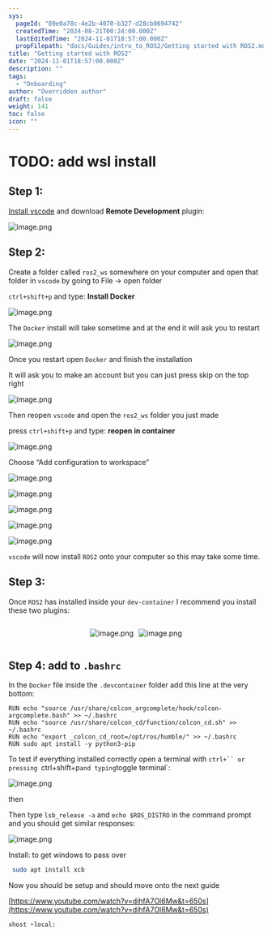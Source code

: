 ```yaml
---
sys:
  pageId: "89e0a78c-4e2b-4070-b327-d28cb0694742"
  createdTime: "2024-08-21T00:24:00.000Z"
  lastEditedTime: "2024-11-01T18:57:00.000Z"
  propFilepath: "docs/Guides/intro_to_ROS2/Getting started with ROS2.md"
title: "Getting started with ROS2"
date: "2024-11-01T18:57:00.000Z"
description: ""
tags:
  - "Onboarding"
author: "Overridden author"
draft: false
weight: 141
toc: false
icon: ""
---
```


# TODO: add wsl install

## Step 1:

[Install vscode](https://code.visualstudio.com/download) and download **Remote Development** plugin:

![image.png](https://prod-files-secure.s3.us-west-2.amazonaws.com/d518164a-d88e-44d1-a4ee-3adb3bd8bce0/efb52993-1881-4a40-b95e-6f020334f022/image.png?X-Amz-Algorithm=AWS4-HMAC-SHA256&X-Amz-Content-Sha256=UNSIGNED-PAYLOAD&X-Amz-Credential=ASIAZI2LB4662BC2VTFI%2F20250419%2Fus-west-2%2Fs3%2Faws4_request&X-Amz-Date=20250419T050808Z&X-Amz-Expires=3600&X-Amz-Security-Token=IQoJb3JpZ2luX2VjEP3%2F%2F%2F%2F%2F%2F%2F%2F%2F%2FwEaCXVzLXdlc3QtMiJGMEQCIACjoFb3p6QJ6h9xM01kzUEb3BvkJF%2FRNpblJphJMIBzAiBQk%2FUPkbyFs82k20qkLyGG3G03jLyGqhyRgUcOWM3f3SqIBAiG%2F%2F%2F%2F%2F%2F%2F%2F%2F%2F8BEAAaDDYzNzQyMzE4MzgwNSIMstl0UbwOC8gUm4hSKtwD9T0CL47fgsXKK1rV9n5nMUU1TOaKT%2FP20yOLJTfUj76IXbb4HoisjDjQykxSXh9TF1k56F4vFjkYUzCUvxZiCL0Mu4uvkxSPXT79qdWvDlM4TDGh5a9HRYm4rAyWCpyXx2EdGOjUy6MTjsm3zE3mOSQI%2Bs6owiF2bqiL1KmtwckQrAKfsKIc5pmnDG0FXlvOklGAvoM2InX5anukf%2B78aQzZ6JL%2BxVww0UUFbCk3EoP86Sg3XelPvcf1badoHdSyA9PJbW7Ctkyv2jNm6HCGkZvnrsHogZHLpaKJr2RXjl9eZ9c3yXy0vEqAbc8ErdzMUbV3o8EWSAp5tMXI2k5zrzTPqUp4mHgIuMoA2IY8PTvox0pmRbauMSAXh7PvIQRoa2e0UEs0GL7MyfmOUM4wwBWBUYN3szdwEH7dykTqyjeowOynjFFjDiVkfFQcIfRWv6q4oFgUVVQcRDdskAbD2XH%2FKejrjDmPw7n614N3ZunxIT096zW7MYXLaxtuQV%2BlEmp6JOPJSWFRYn5AoxuHcEmnU%2BWPrufMADfWWJLnGYTqZqPSXmmX%2FtrgldPbG8ENJsFaG6DFog%2FDOMTll14q08FfYcAA%2FPCBa7kN7BoCTh1q6Qpq9VGJFCvCGpkwt9iMwAY6pgF3wJtJoDUU%2FsIsVBFKPp0oFxuD5HHSQLN2OJlZekcW5Unssv%2Bwxd2syAmLYxn%2FE0EgcUnqeVr2RaYd2kOq4MKieREOJlcWIiIua1M2ySgWGMjtYjxomA1QK1zFLF0Pj1MHxoyRlQ5uqnHJewEkFhQ%2BzY%2BOgahDbD8S53UsVXFFbP%2BWQ8LZZp%2BchOHrOhlG3f3Bgy5wc%2BaGhmR1Xs061ME33HFRfb41&X-Amz-Signature=a678e616bf0fcb8eadb27ddeb129a229588d42e96b375a0744dce0dd0867164a&X-Amz-SignedHeaders=host&x-id=GetObject)

## Step 2:

Create a folder called `ros2_ws` somewhere on your computer and open that folder in `vscode` by going to File → open folder 

`ctrl+shift+p` and type: **Install Docker**

![image.png](https://prod-files-secure.s3.us-west-2.amazonaws.com/d518164a-d88e-44d1-a4ee-3adb3bd8bce0/2269dc0e-1cd5-47ff-bceb-c04ad9b2eab0/image.png?X-Amz-Algorithm=AWS4-HMAC-SHA256&X-Amz-Content-Sha256=UNSIGNED-PAYLOAD&X-Amz-Credential=ASIAZI2LB4662BC2VTFI%2F20250419%2Fus-west-2%2Fs3%2Faws4_request&X-Amz-Date=20250419T050808Z&X-Amz-Expires=3600&X-Amz-Security-Token=IQoJb3JpZ2luX2VjEP3%2F%2F%2F%2F%2F%2F%2F%2F%2F%2FwEaCXVzLXdlc3QtMiJGMEQCIACjoFb3p6QJ6h9xM01kzUEb3BvkJF%2FRNpblJphJMIBzAiBQk%2FUPkbyFs82k20qkLyGG3G03jLyGqhyRgUcOWM3f3SqIBAiG%2F%2F%2F%2F%2F%2F%2F%2F%2F%2F8BEAAaDDYzNzQyMzE4MzgwNSIMstl0UbwOC8gUm4hSKtwD9T0CL47fgsXKK1rV9n5nMUU1TOaKT%2FP20yOLJTfUj76IXbb4HoisjDjQykxSXh9TF1k56F4vFjkYUzCUvxZiCL0Mu4uvkxSPXT79qdWvDlM4TDGh5a9HRYm4rAyWCpyXx2EdGOjUy6MTjsm3zE3mOSQI%2Bs6owiF2bqiL1KmtwckQrAKfsKIc5pmnDG0FXlvOklGAvoM2InX5anukf%2B78aQzZ6JL%2BxVww0UUFbCk3EoP86Sg3XelPvcf1badoHdSyA9PJbW7Ctkyv2jNm6HCGkZvnrsHogZHLpaKJr2RXjl9eZ9c3yXy0vEqAbc8ErdzMUbV3o8EWSAp5tMXI2k5zrzTPqUp4mHgIuMoA2IY8PTvox0pmRbauMSAXh7PvIQRoa2e0UEs0GL7MyfmOUM4wwBWBUYN3szdwEH7dykTqyjeowOynjFFjDiVkfFQcIfRWv6q4oFgUVVQcRDdskAbD2XH%2FKejrjDmPw7n614N3ZunxIT096zW7MYXLaxtuQV%2BlEmp6JOPJSWFRYn5AoxuHcEmnU%2BWPrufMADfWWJLnGYTqZqPSXmmX%2FtrgldPbG8ENJsFaG6DFog%2FDOMTll14q08FfYcAA%2FPCBa7kN7BoCTh1q6Qpq9VGJFCvCGpkwt9iMwAY6pgF3wJtJoDUU%2FsIsVBFKPp0oFxuD5HHSQLN2OJlZekcW5Unssv%2Bwxd2syAmLYxn%2FE0EgcUnqeVr2RaYd2kOq4MKieREOJlcWIiIua1M2ySgWGMjtYjxomA1QK1zFLF0Pj1MHxoyRlQ5uqnHJewEkFhQ%2BzY%2BOgahDbD8S53UsVXFFbP%2BWQ8LZZp%2BchOHrOhlG3f3Bgy5wc%2BaGhmR1Xs061ME33HFRfb41&X-Amz-Signature=25255f073903bec78c3909192f6c7c85596ba687cd2e8245a9729ad114aad97c&X-Amz-SignedHeaders=host&x-id=GetObject)

The `Docker` install will take sometime and at the end it will ask you to restart

![image.png](https://prod-files-secure.s3.us-west-2.amazonaws.com/d518164a-d88e-44d1-a4ee-3adb3bd8bce0/ed233f78-be33-4b1f-b89c-9c346c0e961e/image.png?X-Amz-Algorithm=AWS4-HMAC-SHA256&X-Amz-Content-Sha256=UNSIGNED-PAYLOAD&X-Amz-Credential=ASIAZI2LB4662BC2VTFI%2F20250419%2Fus-west-2%2Fs3%2Faws4_request&X-Amz-Date=20250419T050808Z&X-Amz-Expires=3600&X-Amz-Security-Token=IQoJb3JpZ2luX2VjEP3%2F%2F%2F%2F%2F%2F%2F%2F%2F%2FwEaCXVzLXdlc3QtMiJGMEQCIACjoFb3p6QJ6h9xM01kzUEb3BvkJF%2FRNpblJphJMIBzAiBQk%2FUPkbyFs82k20qkLyGG3G03jLyGqhyRgUcOWM3f3SqIBAiG%2F%2F%2F%2F%2F%2F%2F%2F%2F%2F8BEAAaDDYzNzQyMzE4MzgwNSIMstl0UbwOC8gUm4hSKtwD9T0CL47fgsXKK1rV9n5nMUU1TOaKT%2FP20yOLJTfUj76IXbb4HoisjDjQykxSXh9TF1k56F4vFjkYUzCUvxZiCL0Mu4uvkxSPXT79qdWvDlM4TDGh5a9HRYm4rAyWCpyXx2EdGOjUy6MTjsm3zE3mOSQI%2Bs6owiF2bqiL1KmtwckQrAKfsKIc5pmnDG0FXlvOklGAvoM2InX5anukf%2B78aQzZ6JL%2BxVww0UUFbCk3EoP86Sg3XelPvcf1badoHdSyA9PJbW7Ctkyv2jNm6HCGkZvnrsHogZHLpaKJr2RXjl9eZ9c3yXy0vEqAbc8ErdzMUbV3o8EWSAp5tMXI2k5zrzTPqUp4mHgIuMoA2IY8PTvox0pmRbauMSAXh7PvIQRoa2e0UEs0GL7MyfmOUM4wwBWBUYN3szdwEH7dykTqyjeowOynjFFjDiVkfFQcIfRWv6q4oFgUVVQcRDdskAbD2XH%2FKejrjDmPw7n614N3ZunxIT096zW7MYXLaxtuQV%2BlEmp6JOPJSWFRYn5AoxuHcEmnU%2BWPrufMADfWWJLnGYTqZqPSXmmX%2FtrgldPbG8ENJsFaG6DFog%2FDOMTll14q08FfYcAA%2FPCBa7kN7BoCTh1q6Qpq9VGJFCvCGpkwt9iMwAY6pgF3wJtJoDUU%2FsIsVBFKPp0oFxuD5HHSQLN2OJlZekcW5Unssv%2Bwxd2syAmLYxn%2FE0EgcUnqeVr2RaYd2kOq4MKieREOJlcWIiIua1M2ySgWGMjtYjxomA1QK1zFLF0Pj1MHxoyRlQ5uqnHJewEkFhQ%2BzY%2BOgahDbD8S53UsVXFFbP%2BWQ8LZZp%2BchOHrOhlG3f3Bgy5wc%2BaGhmR1Xs061ME33HFRfb41&X-Amz-Signature=284dbcc1fa7066f58064ea2a4c021ca1ba3ac57ad6efe7134beda0eddf48d295&X-Amz-SignedHeaders=host&x-id=GetObject)

Once you restart open `Docker` and finish the installation

It will ask you to make an account but you can just press skip on the top right

![image.png](https://prod-files-secure.s3.us-west-2.amazonaws.com/d518164a-d88e-44d1-a4ee-3adb3bd8bce0/21010ad9-1659-4fd9-9f59-9932a09b2a3d/image.png?X-Amz-Algorithm=AWS4-HMAC-SHA256&X-Amz-Content-Sha256=UNSIGNED-PAYLOAD&X-Amz-Credential=ASIAZI2LB4662BC2VTFI%2F20250419%2Fus-west-2%2Fs3%2Faws4_request&X-Amz-Date=20250419T050808Z&X-Amz-Expires=3600&X-Amz-Security-Token=IQoJb3JpZ2luX2VjEP3%2F%2F%2F%2F%2F%2F%2F%2F%2F%2FwEaCXVzLXdlc3QtMiJGMEQCIACjoFb3p6QJ6h9xM01kzUEb3BvkJF%2FRNpblJphJMIBzAiBQk%2FUPkbyFs82k20qkLyGG3G03jLyGqhyRgUcOWM3f3SqIBAiG%2F%2F%2F%2F%2F%2F%2F%2F%2F%2F8BEAAaDDYzNzQyMzE4MzgwNSIMstl0UbwOC8gUm4hSKtwD9T0CL47fgsXKK1rV9n5nMUU1TOaKT%2FP20yOLJTfUj76IXbb4HoisjDjQykxSXh9TF1k56F4vFjkYUzCUvxZiCL0Mu4uvkxSPXT79qdWvDlM4TDGh5a9HRYm4rAyWCpyXx2EdGOjUy6MTjsm3zE3mOSQI%2Bs6owiF2bqiL1KmtwckQrAKfsKIc5pmnDG0FXlvOklGAvoM2InX5anukf%2B78aQzZ6JL%2BxVww0UUFbCk3EoP86Sg3XelPvcf1badoHdSyA9PJbW7Ctkyv2jNm6HCGkZvnrsHogZHLpaKJr2RXjl9eZ9c3yXy0vEqAbc8ErdzMUbV3o8EWSAp5tMXI2k5zrzTPqUp4mHgIuMoA2IY8PTvox0pmRbauMSAXh7PvIQRoa2e0UEs0GL7MyfmOUM4wwBWBUYN3szdwEH7dykTqyjeowOynjFFjDiVkfFQcIfRWv6q4oFgUVVQcRDdskAbD2XH%2FKejrjDmPw7n614N3ZunxIT096zW7MYXLaxtuQV%2BlEmp6JOPJSWFRYn5AoxuHcEmnU%2BWPrufMADfWWJLnGYTqZqPSXmmX%2FtrgldPbG8ENJsFaG6DFog%2FDOMTll14q08FfYcAA%2FPCBa7kN7BoCTh1q6Qpq9VGJFCvCGpkwt9iMwAY6pgF3wJtJoDUU%2FsIsVBFKPp0oFxuD5HHSQLN2OJlZekcW5Unssv%2Bwxd2syAmLYxn%2FE0EgcUnqeVr2RaYd2kOq4MKieREOJlcWIiIua1M2ySgWGMjtYjxomA1QK1zFLF0Pj1MHxoyRlQ5uqnHJewEkFhQ%2BzY%2BOgahDbD8S53UsVXFFbP%2BWQ8LZZp%2BchOHrOhlG3f3Bgy5wc%2BaGhmR1Xs061ME33HFRfb41&X-Amz-Signature=4ca130136959054de037d6560644dca315f08ba2abad727a00b983e272351cd2&X-Amz-SignedHeaders=host&x-id=GetObject)

Then reopen `vscode` and open the `ros2_ws` folder you just made

press `ctrl+shift+p` and type: **reopen in container**

![image.png](https://prod-files-secure.s3.us-west-2.amazonaws.com/d518164a-d88e-44d1-a4ee-3adb3bd8bce0/4e93b8c2-41ad-488c-8095-c74205196118/image.png?X-Amz-Algorithm=AWS4-HMAC-SHA256&X-Amz-Content-Sha256=UNSIGNED-PAYLOAD&X-Amz-Credential=ASIAZI2LB4662BC2VTFI%2F20250419%2Fus-west-2%2Fs3%2Faws4_request&X-Amz-Date=20250419T050808Z&X-Amz-Expires=3600&X-Amz-Security-Token=IQoJb3JpZ2luX2VjEP3%2F%2F%2F%2F%2F%2F%2F%2F%2F%2FwEaCXVzLXdlc3QtMiJGMEQCIACjoFb3p6QJ6h9xM01kzUEb3BvkJF%2FRNpblJphJMIBzAiBQk%2FUPkbyFs82k20qkLyGG3G03jLyGqhyRgUcOWM3f3SqIBAiG%2F%2F%2F%2F%2F%2F%2F%2F%2F%2F8BEAAaDDYzNzQyMzE4MzgwNSIMstl0UbwOC8gUm4hSKtwD9T0CL47fgsXKK1rV9n5nMUU1TOaKT%2FP20yOLJTfUj76IXbb4HoisjDjQykxSXh9TF1k56F4vFjkYUzCUvxZiCL0Mu4uvkxSPXT79qdWvDlM4TDGh5a9HRYm4rAyWCpyXx2EdGOjUy6MTjsm3zE3mOSQI%2Bs6owiF2bqiL1KmtwckQrAKfsKIc5pmnDG0FXlvOklGAvoM2InX5anukf%2B78aQzZ6JL%2BxVww0UUFbCk3EoP86Sg3XelPvcf1badoHdSyA9PJbW7Ctkyv2jNm6HCGkZvnrsHogZHLpaKJr2RXjl9eZ9c3yXy0vEqAbc8ErdzMUbV3o8EWSAp5tMXI2k5zrzTPqUp4mHgIuMoA2IY8PTvox0pmRbauMSAXh7PvIQRoa2e0UEs0GL7MyfmOUM4wwBWBUYN3szdwEH7dykTqyjeowOynjFFjDiVkfFQcIfRWv6q4oFgUVVQcRDdskAbD2XH%2FKejrjDmPw7n614N3ZunxIT096zW7MYXLaxtuQV%2BlEmp6JOPJSWFRYn5AoxuHcEmnU%2BWPrufMADfWWJLnGYTqZqPSXmmX%2FtrgldPbG8ENJsFaG6DFog%2FDOMTll14q08FfYcAA%2FPCBa7kN7BoCTh1q6Qpq9VGJFCvCGpkwt9iMwAY6pgF3wJtJoDUU%2FsIsVBFKPp0oFxuD5HHSQLN2OJlZekcW5Unssv%2Bwxd2syAmLYxn%2FE0EgcUnqeVr2RaYd2kOq4MKieREOJlcWIiIua1M2ySgWGMjtYjxomA1QK1zFLF0Pj1MHxoyRlQ5uqnHJewEkFhQ%2BzY%2BOgahDbD8S53UsVXFFbP%2BWQ8LZZp%2BchOHrOhlG3f3Bgy5wc%2BaGhmR1Xs061ME33HFRfb41&X-Amz-Signature=853606a07876c785e949f92a25b14d1b4c2f240d1e0f975e87ad4716b2ef5c69&X-Amz-SignedHeaders=host&x-id=GetObject)

Choose “Add configuration to workspace”

![image.png](https://prod-files-secure.s3.us-west-2.amazonaws.com/d518164a-d88e-44d1-a4ee-3adb3bd8bce0/9560b282-5060-4989-ba37-97e7b2c22476/image.png?X-Amz-Algorithm=AWS4-HMAC-SHA256&X-Amz-Content-Sha256=UNSIGNED-PAYLOAD&X-Amz-Credential=ASIAZI2LB4662BC2VTFI%2F20250419%2Fus-west-2%2Fs3%2Faws4_request&X-Amz-Date=20250419T050808Z&X-Amz-Expires=3600&X-Amz-Security-Token=IQoJb3JpZ2luX2VjEP3%2F%2F%2F%2F%2F%2F%2F%2F%2F%2FwEaCXVzLXdlc3QtMiJGMEQCIACjoFb3p6QJ6h9xM01kzUEb3BvkJF%2FRNpblJphJMIBzAiBQk%2FUPkbyFs82k20qkLyGG3G03jLyGqhyRgUcOWM3f3SqIBAiG%2F%2F%2F%2F%2F%2F%2F%2F%2F%2F8BEAAaDDYzNzQyMzE4MzgwNSIMstl0UbwOC8gUm4hSKtwD9T0CL47fgsXKK1rV9n5nMUU1TOaKT%2FP20yOLJTfUj76IXbb4HoisjDjQykxSXh9TF1k56F4vFjkYUzCUvxZiCL0Mu4uvkxSPXT79qdWvDlM4TDGh5a9HRYm4rAyWCpyXx2EdGOjUy6MTjsm3zE3mOSQI%2Bs6owiF2bqiL1KmtwckQrAKfsKIc5pmnDG0FXlvOklGAvoM2InX5anukf%2B78aQzZ6JL%2BxVww0UUFbCk3EoP86Sg3XelPvcf1badoHdSyA9PJbW7Ctkyv2jNm6HCGkZvnrsHogZHLpaKJr2RXjl9eZ9c3yXy0vEqAbc8ErdzMUbV3o8EWSAp5tMXI2k5zrzTPqUp4mHgIuMoA2IY8PTvox0pmRbauMSAXh7PvIQRoa2e0UEs0GL7MyfmOUM4wwBWBUYN3szdwEH7dykTqyjeowOynjFFjDiVkfFQcIfRWv6q4oFgUVVQcRDdskAbD2XH%2FKejrjDmPw7n614N3ZunxIT096zW7MYXLaxtuQV%2BlEmp6JOPJSWFRYn5AoxuHcEmnU%2BWPrufMADfWWJLnGYTqZqPSXmmX%2FtrgldPbG8ENJsFaG6DFog%2FDOMTll14q08FfYcAA%2FPCBa7kN7BoCTh1q6Qpq9VGJFCvCGpkwt9iMwAY6pgF3wJtJoDUU%2FsIsVBFKPp0oFxuD5HHSQLN2OJlZekcW5Unssv%2Bwxd2syAmLYxn%2FE0EgcUnqeVr2RaYd2kOq4MKieREOJlcWIiIua1M2ySgWGMjtYjxomA1QK1zFLF0Pj1MHxoyRlQ5uqnHJewEkFhQ%2BzY%2BOgahDbD8S53UsVXFFbP%2BWQ8LZZp%2BchOHrOhlG3f3Bgy5wc%2BaGhmR1Xs061ME33HFRfb41&X-Amz-Signature=7dcb8521c681dcf92f8b394d4988c09fcbed87ab24e97cb6e9b563d9c70af24f&X-Amz-SignedHeaders=host&x-id=GetObject)

![image.png](https://prod-files-secure.s3.us-west-2.amazonaws.com/d518164a-d88e-44d1-a4ee-3adb3bd8bce0/2ee63f81-886b-48e8-a553-dc6e5eac99e4/image.png?X-Amz-Algorithm=AWS4-HMAC-SHA256&X-Amz-Content-Sha256=UNSIGNED-PAYLOAD&X-Amz-Credential=ASIAZI2LB4662BC2VTFI%2F20250419%2Fus-west-2%2Fs3%2Faws4_request&X-Amz-Date=20250419T050808Z&X-Amz-Expires=3600&X-Amz-Security-Token=IQoJb3JpZ2luX2VjEP3%2F%2F%2F%2F%2F%2F%2F%2F%2F%2FwEaCXVzLXdlc3QtMiJGMEQCIACjoFb3p6QJ6h9xM01kzUEb3BvkJF%2FRNpblJphJMIBzAiBQk%2FUPkbyFs82k20qkLyGG3G03jLyGqhyRgUcOWM3f3SqIBAiG%2F%2F%2F%2F%2F%2F%2F%2F%2F%2F8BEAAaDDYzNzQyMzE4MzgwNSIMstl0UbwOC8gUm4hSKtwD9T0CL47fgsXKK1rV9n5nMUU1TOaKT%2FP20yOLJTfUj76IXbb4HoisjDjQykxSXh9TF1k56F4vFjkYUzCUvxZiCL0Mu4uvkxSPXT79qdWvDlM4TDGh5a9HRYm4rAyWCpyXx2EdGOjUy6MTjsm3zE3mOSQI%2Bs6owiF2bqiL1KmtwckQrAKfsKIc5pmnDG0FXlvOklGAvoM2InX5anukf%2B78aQzZ6JL%2BxVww0UUFbCk3EoP86Sg3XelPvcf1badoHdSyA9PJbW7Ctkyv2jNm6HCGkZvnrsHogZHLpaKJr2RXjl9eZ9c3yXy0vEqAbc8ErdzMUbV3o8EWSAp5tMXI2k5zrzTPqUp4mHgIuMoA2IY8PTvox0pmRbauMSAXh7PvIQRoa2e0UEs0GL7MyfmOUM4wwBWBUYN3szdwEH7dykTqyjeowOynjFFjDiVkfFQcIfRWv6q4oFgUVVQcRDdskAbD2XH%2FKejrjDmPw7n614N3ZunxIT096zW7MYXLaxtuQV%2BlEmp6JOPJSWFRYn5AoxuHcEmnU%2BWPrufMADfWWJLnGYTqZqPSXmmX%2FtrgldPbG8ENJsFaG6DFog%2FDOMTll14q08FfYcAA%2FPCBa7kN7BoCTh1q6Qpq9VGJFCvCGpkwt9iMwAY6pgF3wJtJoDUU%2FsIsVBFKPp0oFxuD5HHSQLN2OJlZekcW5Unssv%2Bwxd2syAmLYxn%2FE0EgcUnqeVr2RaYd2kOq4MKieREOJlcWIiIua1M2ySgWGMjtYjxomA1QK1zFLF0Pj1MHxoyRlQ5uqnHJewEkFhQ%2BzY%2BOgahDbD8S53UsVXFFbP%2BWQ8LZZp%2BchOHrOhlG3f3Bgy5wc%2BaGhmR1Xs061ME33HFRfb41&X-Amz-Signature=409435e5118fafabee576bed5dd1a95d03d695d3688990d273daa6631e5ff119&X-Amz-SignedHeaders=host&x-id=GetObject)

![image.png](https://prod-files-secure.s3.us-west-2.amazonaws.com/d518164a-d88e-44d1-a4ee-3adb3bd8bce0/ae1580b2-b048-407e-aed9-b584224a7a04/image.png?X-Amz-Algorithm=AWS4-HMAC-SHA256&X-Amz-Content-Sha256=UNSIGNED-PAYLOAD&X-Amz-Credential=ASIAZI2LB4662BC2VTFI%2F20250419%2Fus-west-2%2Fs3%2Faws4_request&X-Amz-Date=20250419T050808Z&X-Amz-Expires=3600&X-Amz-Security-Token=IQoJb3JpZ2luX2VjEP3%2F%2F%2F%2F%2F%2F%2F%2F%2F%2FwEaCXVzLXdlc3QtMiJGMEQCIACjoFb3p6QJ6h9xM01kzUEb3BvkJF%2FRNpblJphJMIBzAiBQk%2FUPkbyFs82k20qkLyGG3G03jLyGqhyRgUcOWM3f3SqIBAiG%2F%2F%2F%2F%2F%2F%2F%2F%2F%2F8BEAAaDDYzNzQyMzE4MzgwNSIMstl0UbwOC8gUm4hSKtwD9T0CL47fgsXKK1rV9n5nMUU1TOaKT%2FP20yOLJTfUj76IXbb4HoisjDjQykxSXh9TF1k56F4vFjkYUzCUvxZiCL0Mu4uvkxSPXT79qdWvDlM4TDGh5a9HRYm4rAyWCpyXx2EdGOjUy6MTjsm3zE3mOSQI%2Bs6owiF2bqiL1KmtwckQrAKfsKIc5pmnDG0FXlvOklGAvoM2InX5anukf%2B78aQzZ6JL%2BxVww0UUFbCk3EoP86Sg3XelPvcf1badoHdSyA9PJbW7Ctkyv2jNm6HCGkZvnrsHogZHLpaKJr2RXjl9eZ9c3yXy0vEqAbc8ErdzMUbV3o8EWSAp5tMXI2k5zrzTPqUp4mHgIuMoA2IY8PTvox0pmRbauMSAXh7PvIQRoa2e0UEs0GL7MyfmOUM4wwBWBUYN3szdwEH7dykTqyjeowOynjFFjDiVkfFQcIfRWv6q4oFgUVVQcRDdskAbD2XH%2FKejrjDmPw7n614N3ZunxIT096zW7MYXLaxtuQV%2BlEmp6JOPJSWFRYn5AoxuHcEmnU%2BWPrufMADfWWJLnGYTqZqPSXmmX%2FtrgldPbG8ENJsFaG6DFog%2FDOMTll14q08FfYcAA%2FPCBa7kN7BoCTh1q6Qpq9VGJFCvCGpkwt9iMwAY6pgF3wJtJoDUU%2FsIsVBFKPp0oFxuD5HHSQLN2OJlZekcW5Unssv%2Bwxd2syAmLYxn%2FE0EgcUnqeVr2RaYd2kOq4MKieREOJlcWIiIua1M2ySgWGMjtYjxomA1QK1zFLF0Pj1MHxoyRlQ5uqnHJewEkFhQ%2BzY%2BOgahDbD8S53UsVXFFbP%2BWQ8LZZp%2BchOHrOhlG3f3Bgy5wc%2BaGhmR1Xs061ME33HFRfb41&X-Amz-Signature=0b9d5fe3eb0b261a86e9b3f4be8a30d781d3b3bb4efb2c3f0e462b70fabdde44&X-Amz-SignedHeaders=host&x-id=GetObject)

![image.png](https://prod-files-secure.s3.us-west-2.amazonaws.com/d518164a-d88e-44d1-a4ee-3adb3bd8bce0/53255b28-f75e-430f-b9e3-c0ac8577e42b/image.png?X-Amz-Algorithm=AWS4-HMAC-SHA256&X-Amz-Content-Sha256=UNSIGNED-PAYLOAD&X-Amz-Credential=ASIAZI2LB4662BC2VTFI%2F20250419%2Fus-west-2%2Fs3%2Faws4_request&X-Amz-Date=20250419T050808Z&X-Amz-Expires=3600&X-Amz-Security-Token=IQoJb3JpZ2luX2VjEP3%2F%2F%2F%2F%2F%2F%2F%2F%2F%2FwEaCXVzLXdlc3QtMiJGMEQCIACjoFb3p6QJ6h9xM01kzUEb3BvkJF%2FRNpblJphJMIBzAiBQk%2FUPkbyFs82k20qkLyGG3G03jLyGqhyRgUcOWM3f3SqIBAiG%2F%2F%2F%2F%2F%2F%2F%2F%2F%2F8BEAAaDDYzNzQyMzE4MzgwNSIMstl0UbwOC8gUm4hSKtwD9T0CL47fgsXKK1rV9n5nMUU1TOaKT%2FP20yOLJTfUj76IXbb4HoisjDjQykxSXh9TF1k56F4vFjkYUzCUvxZiCL0Mu4uvkxSPXT79qdWvDlM4TDGh5a9HRYm4rAyWCpyXx2EdGOjUy6MTjsm3zE3mOSQI%2Bs6owiF2bqiL1KmtwckQrAKfsKIc5pmnDG0FXlvOklGAvoM2InX5anukf%2B78aQzZ6JL%2BxVww0UUFbCk3EoP86Sg3XelPvcf1badoHdSyA9PJbW7Ctkyv2jNm6HCGkZvnrsHogZHLpaKJr2RXjl9eZ9c3yXy0vEqAbc8ErdzMUbV3o8EWSAp5tMXI2k5zrzTPqUp4mHgIuMoA2IY8PTvox0pmRbauMSAXh7PvIQRoa2e0UEs0GL7MyfmOUM4wwBWBUYN3szdwEH7dykTqyjeowOynjFFjDiVkfFQcIfRWv6q4oFgUVVQcRDdskAbD2XH%2FKejrjDmPw7n614N3ZunxIT096zW7MYXLaxtuQV%2BlEmp6JOPJSWFRYn5AoxuHcEmnU%2BWPrufMADfWWJLnGYTqZqPSXmmX%2FtrgldPbG8ENJsFaG6DFog%2FDOMTll14q08FfYcAA%2FPCBa7kN7BoCTh1q6Qpq9VGJFCvCGpkwt9iMwAY6pgF3wJtJoDUU%2FsIsVBFKPp0oFxuD5HHSQLN2OJlZekcW5Unssv%2Bwxd2syAmLYxn%2FE0EgcUnqeVr2RaYd2kOq4MKieREOJlcWIiIua1M2ySgWGMjtYjxomA1QK1zFLF0Pj1MHxoyRlQ5uqnHJewEkFhQ%2BzY%2BOgahDbD8S53UsVXFFbP%2BWQ8LZZp%2BchOHrOhlG3f3Bgy5wc%2BaGhmR1Xs061ME33HFRfb41&X-Amz-Signature=7409c2bb0c3fe5ca9214dd126df62f45fb7cfb26713d27ba3129c1829ed0468b&X-Amz-SignedHeaders=host&x-id=GetObject)

![image.png](https://prod-files-secure.s3.us-west-2.amazonaws.com/d518164a-d88e-44d1-a4ee-3adb3bd8bce0/7c562767-5af9-4ffb-97d1-327bcdf4ee00/image.png?X-Amz-Algorithm=AWS4-HMAC-SHA256&X-Amz-Content-Sha256=UNSIGNED-PAYLOAD&X-Amz-Credential=ASIAZI2LB4662BC2VTFI%2F20250419%2Fus-west-2%2Fs3%2Faws4_request&X-Amz-Date=20250419T050808Z&X-Amz-Expires=3600&X-Amz-Security-Token=IQoJb3JpZ2luX2VjEP3%2F%2F%2F%2F%2F%2F%2F%2F%2F%2FwEaCXVzLXdlc3QtMiJGMEQCIACjoFb3p6QJ6h9xM01kzUEb3BvkJF%2FRNpblJphJMIBzAiBQk%2FUPkbyFs82k20qkLyGG3G03jLyGqhyRgUcOWM3f3SqIBAiG%2F%2F%2F%2F%2F%2F%2F%2F%2F%2F8BEAAaDDYzNzQyMzE4MzgwNSIMstl0UbwOC8gUm4hSKtwD9T0CL47fgsXKK1rV9n5nMUU1TOaKT%2FP20yOLJTfUj76IXbb4HoisjDjQykxSXh9TF1k56F4vFjkYUzCUvxZiCL0Mu4uvkxSPXT79qdWvDlM4TDGh5a9HRYm4rAyWCpyXx2EdGOjUy6MTjsm3zE3mOSQI%2Bs6owiF2bqiL1KmtwckQrAKfsKIc5pmnDG0FXlvOklGAvoM2InX5anukf%2B78aQzZ6JL%2BxVww0UUFbCk3EoP86Sg3XelPvcf1badoHdSyA9PJbW7Ctkyv2jNm6HCGkZvnrsHogZHLpaKJr2RXjl9eZ9c3yXy0vEqAbc8ErdzMUbV3o8EWSAp5tMXI2k5zrzTPqUp4mHgIuMoA2IY8PTvox0pmRbauMSAXh7PvIQRoa2e0UEs0GL7MyfmOUM4wwBWBUYN3szdwEH7dykTqyjeowOynjFFjDiVkfFQcIfRWv6q4oFgUVVQcRDdskAbD2XH%2FKejrjDmPw7n614N3ZunxIT096zW7MYXLaxtuQV%2BlEmp6JOPJSWFRYn5AoxuHcEmnU%2BWPrufMADfWWJLnGYTqZqPSXmmX%2FtrgldPbG8ENJsFaG6DFog%2FDOMTll14q08FfYcAA%2FPCBa7kN7BoCTh1q6Qpq9VGJFCvCGpkwt9iMwAY6pgF3wJtJoDUU%2FsIsVBFKPp0oFxuD5HHSQLN2OJlZekcW5Unssv%2Bwxd2syAmLYxn%2FE0EgcUnqeVr2RaYd2kOq4MKieREOJlcWIiIua1M2ySgWGMjtYjxomA1QK1zFLF0Pj1MHxoyRlQ5uqnHJewEkFhQ%2BzY%2BOgahDbD8S53UsVXFFbP%2BWQ8LZZp%2BchOHrOhlG3f3Bgy5wc%2BaGhmR1Xs061ME33HFRfb41&X-Amz-Signature=d469a0e79e06ae9ad460355ccb1c2ae20369ba0f1e6523589b472fa876ce5d83&X-Amz-SignedHeaders=host&x-id=GetObject)

`vscode` will now install `ROS2` onto your computer so this may take some time.

## Step 3:

Once `ROS2` has installed inside your `dev-container` I recommend you install these two plugins:

<div style="display: flex;flex-direction: row; column-gap:10px; max-width: 630px;justify-content: center;">
<div>

![image.png](https://prod-files-secure.s3.us-west-2.amazonaws.com/d518164a-d88e-44d1-a4ee-3adb3bd8bce0/3fc3d550-5a54-4ba1-ba6b-faa01cdb7369/image.png?X-Amz-Algorithm=AWS4-HMAC-SHA256&X-Amz-Content-Sha256=UNSIGNED-PAYLOAD&X-Amz-Credential=ASIAZI2LB466QIURMPV7%2F20250419%2Fus-west-2%2Fs3%2Faws4_request&X-Amz-Date=20250419T050813Z&X-Amz-Expires=3600&X-Amz-Security-Token=IQoJb3JpZ2luX2VjEP3%2F%2F%2F%2F%2F%2F%2F%2F%2F%2FwEaCXVzLXdlc3QtMiJIMEYCIQCAW9N8kcVYHdNJ3n%2F1hvX5cqOFkyHt1sld79CnbQ3oxwIhAIs74ADrAmn3rqekxn687Zix5SwID071thiyhgfSydD1KogECIb%2F%2F%2F%2F%2F%2F%2F%2F%2F%2FwEQABoMNjM3NDIzMTgzODA1IgwlKshLxDGZvwWW048q3AOuw3Dn8TyZvWyrO4gwePKU%2F9kGYtF4ZG%2BbeZWprzC50v3T0%2BSI%2BtV4rvSempC3BLMYaTvLpKyG3bWjisOKT5zOhePKIiB4Xm1H%2B1dggqBWUj1sZH8mRo%2Bxc6Mycbaxf68SV1%2Fg6Nz4As5rMdO0ryrzsUjdNMJugyVvLn7fGOEEyB%2Bk1%2BS8Ol10s9uTMNullBV8j%2F9j3ych2MwTZWj5jNsSLW9KV2c84QPaehz3iXUQApt5Mq0YRZMcdzjKBFhUgWZ7p%2Fe5LuGXJcpqPNC87oCRHH8tuOj4rfSAOOBemIyk08Hjn18vUjuJttaMZtUDFO29qqzx6KdyMak32C%2FEcBs%2F5bEJi5NYJIJgJGbgExMLV2RLnonCbPO3%2BRxgzQBhDfMxhxY1ymM6gV71tTqhYic%2Bx0ZRboCKo1LxfC0bhqjMsixcIpcMkNWK1nxRxKYMJMnoc7ns%2FKTKmVwl7uxy07PPxnrSTyvBIC18XPbocLPTyOmG0N%2F8SANYBaJ5JTTFT2NzD1Ll3pEOidqyUno9mVIhm5DkVDyl18U2BV%2FcUDBJg5zou%2BCWbSPriquAOWPkNlGFzNCVHc%2BpavEa%2B56Qh4cN0H2DhcRSfTYW0bjVfgqtEAQrH1zrlN%2BrdN8E1DD114zABjqkAVe%2FSlHxw1YwG3oBz%2BHrI3QHDys3CPIYzHnzPzUvOUY2zOdrMiANFnezlpbwK%2Fa%2Fb%2BC5U2IPop%2Bsn8WUjKxdVILJkTWnThx%2BUS%2BsZjp%2BJLjeFLMuQTdmKmWb9xHi44TTenXSHjv2yDdIVLECjFDmiwixbFKWO2nPlYcIH%2BdDGI8Mgi088XX6dnWXs%2F6dRSKqJUwbVWwzNTusW%2Bfu4RUxOB%2BXQbTJ&X-Amz-Signature=00c3dc7b022ced7ac60fe5c6502d9e5a9e0dab27fdfa8dee78b978fa4513d0c1&X-Amz-SignedHeaders=host&x-id=GetObject)

</div>
<div>

![image.png](https://prod-files-secure.s3.us-west-2.amazonaws.com/d518164a-d88e-44d1-a4ee-3adb3bd8bce0/d994cc66-13c2-4093-a5a3-f84cf4601a82/image.png?X-Amz-Algorithm=AWS4-HMAC-SHA256&X-Amz-Content-Sha256=UNSIGNED-PAYLOAD&X-Amz-Credential=ASIAZI2LB466ZDCTAYNB%2F20250419%2Fus-west-2%2Fs3%2Faws4_request&X-Amz-Date=20250419T050813Z&X-Amz-Expires=3600&X-Amz-Security-Token=IQoJb3JpZ2luX2VjEP3%2F%2F%2F%2F%2F%2F%2F%2F%2F%2FwEaCXVzLXdlc3QtMiJHMEUCIBNQHEiCpbVUiklwU%2FT%2BRDdrUzDhXD8sqg%2BdnMl19wVIAiEAstIcD6QHuRUZGDqLdk3iA1GMg0uWew2qC4X0m7PXilYqiAQIhv%2F%2F%2F%2F%2F%2F%2F%2F%2F%2FARAAGgw2Mzc0MjMxODM4MDUiDHw0EIbvF4mwXJYhsCrcA3AqJqyL0X0ecSXvPWYucomHhIRGZMcwaS6jr%2BtATbQayOOmuhHXDZyZhZlIoefc4ac9el%2F%2BTAxaQwx8RlGFjum0uUeferXhOqzNR0RHrcLAl7FQzshq4w4jtOhWd5uYVk%2FfmwCnufS2KJ0YoAGp%2FGuRK%2BVMB8gHxRXjVEgPLlgi5ioVZX%2BRyqBsJ8c%2FtNtd42MlYI0Q6fQj5UAv3NA51SdAel52yrEIlgZ1JT5nR6jV5UTsqk7f50rMIe4YHkEU0jScvseNyWV5OmazcI1w3%2FvnFv9WLJFUOLQZn717uC5gMLn9MugC5v98BDfNMhfJ69bnbw8Cfd09zhJOKU6fTv%2Fju8zJizL07da0un10fhJowyCr0mFr1MictzxM8Ki1WX8Efg3%2BhXllSyosO%2F90f%2Bdv1ZkDDezj2WAWX5a%2BoHaYg20%2BR8YfGYYqIT5vL6Hyx3ZbOy9KQMKvn0WwpFrkMti9OtxwLGD%2BNxfFxxKfKR8NitxaLTqKpeDyfHyr5IQ4nTJUAiE0AoeR%2FgbCmNQb96QpT93IOpEmY9mklsLgmU5%2B4JjKqrRx3pnlQNHwKapehi%2BqvEDJCHfO6U1VRcXxYOWZfeiNfMSq6SY0X5nzK7R1MMmH5sfdZFlraHxCML7YjMAGOqUBugTmAqQLjBdBFTga%2FfJW%2BlGosAKjNtZXpJqkoIqSMUF7cB3Kw8jQS2Rrmfr9fwT22ophQEMHDi0oA%2FOc51BEQzEVL5ApW1qBtHzC14p0qZl0A7e2asMZ%2B%2F48HidYP%2FPTbfggtvEcT8r9L7X%2B2tBq8IM9NA4jUPVNf8SX20gpRwX3GBcibH%2BH%2BQ%2FDjOXIRcoRqsJmlHKSz5p8LwI2oQl5VgTVtDKk&X-Amz-Signature=27a0a5e99a32b8a433834110ef0f3b08bbd0a45a5d602eb5d50ba0381c4582ff&X-Amz-SignedHeaders=host&x-id=GetObject)

</div>
</div>

## Step 4: add to `.bashrc`

In the `Docker` file inside the `.devcontainer` folder add this line at the very bottom: 

```docker
RUN echo "source /usr/share/colcon_argcomplete/hook/colcon-argcomplete.bash" >> ~/.bashrc
RUN echo "source /usr/share/colcon_cd/function/colcon_cd.sh" >> ~/.bashrc
RUN echo "export _colcon_cd_root=/opt/ros/humble/" >> ~/.bashrc
RUN sudo apt install -y python3-pip 
```

To test if everything installed correctly open a terminal with `ctrl+`` or pressing `ctrl+shift+p` and typing `toggle terminal`:

![image.png](https://prod-files-secure.s3.us-west-2.amazonaws.com/d518164a-d88e-44d1-a4ee-3adb3bd8bce0/6a4943d8-b04e-4c02-9a58-775f3384d1a5/image.png?X-Amz-Algorithm=AWS4-HMAC-SHA256&X-Amz-Content-Sha256=UNSIGNED-PAYLOAD&X-Amz-Credential=ASIAZI2LB4662BC2VTFI%2F20250419%2Fus-west-2%2Fs3%2Faws4_request&X-Amz-Date=20250419T050808Z&X-Amz-Expires=3600&X-Amz-Security-Token=IQoJb3JpZ2luX2VjEP3%2F%2F%2F%2F%2F%2F%2F%2F%2F%2FwEaCXVzLXdlc3QtMiJGMEQCIACjoFb3p6QJ6h9xM01kzUEb3BvkJF%2FRNpblJphJMIBzAiBQk%2FUPkbyFs82k20qkLyGG3G03jLyGqhyRgUcOWM3f3SqIBAiG%2F%2F%2F%2F%2F%2F%2F%2F%2F%2F8BEAAaDDYzNzQyMzE4MzgwNSIMstl0UbwOC8gUm4hSKtwD9T0CL47fgsXKK1rV9n5nMUU1TOaKT%2FP20yOLJTfUj76IXbb4HoisjDjQykxSXh9TF1k56F4vFjkYUzCUvxZiCL0Mu4uvkxSPXT79qdWvDlM4TDGh5a9HRYm4rAyWCpyXx2EdGOjUy6MTjsm3zE3mOSQI%2Bs6owiF2bqiL1KmtwckQrAKfsKIc5pmnDG0FXlvOklGAvoM2InX5anukf%2B78aQzZ6JL%2BxVww0UUFbCk3EoP86Sg3XelPvcf1badoHdSyA9PJbW7Ctkyv2jNm6HCGkZvnrsHogZHLpaKJr2RXjl9eZ9c3yXy0vEqAbc8ErdzMUbV3o8EWSAp5tMXI2k5zrzTPqUp4mHgIuMoA2IY8PTvox0pmRbauMSAXh7PvIQRoa2e0UEs0GL7MyfmOUM4wwBWBUYN3szdwEH7dykTqyjeowOynjFFjDiVkfFQcIfRWv6q4oFgUVVQcRDdskAbD2XH%2FKejrjDmPw7n614N3ZunxIT096zW7MYXLaxtuQV%2BlEmp6JOPJSWFRYn5AoxuHcEmnU%2BWPrufMADfWWJLnGYTqZqPSXmmX%2FtrgldPbG8ENJsFaG6DFog%2FDOMTll14q08FfYcAA%2FPCBa7kN7BoCTh1q6Qpq9VGJFCvCGpkwt9iMwAY6pgF3wJtJoDUU%2FsIsVBFKPp0oFxuD5HHSQLN2OJlZekcW5Unssv%2Bwxd2syAmLYxn%2FE0EgcUnqeVr2RaYd2kOq4MKieREOJlcWIiIua1M2ySgWGMjtYjxomA1QK1zFLF0Pj1MHxoyRlQ5uqnHJewEkFhQ%2BzY%2BOgahDbD8S53UsVXFFbP%2BWQ8LZZp%2BchOHrOhlG3f3Bgy5wc%2BaGhmR1Xs061ME33HFRfb41&X-Amz-Signature=5330f113bacbd0d22cb9a1542c4c5eceb3e011c4c309af0c9891a7117462920b&X-Amz-SignedHeaders=host&x-id=GetObject)

then 

Then type `lsb_release -a` and `echo $ROS_DISTRO` in the command prompt and you should get similar responses:

![image.png](https://prod-files-secure.s3.us-west-2.amazonaws.com/d518164a-d88e-44d1-a4ee-3adb3bd8bce0/3e635dec-a805-4e85-8b9e-d000e5b71a4e/image.png?X-Amz-Algorithm=AWS4-HMAC-SHA256&X-Amz-Content-Sha256=UNSIGNED-PAYLOAD&X-Amz-Credential=ASIAZI2LB4662BC2VTFI%2F20250419%2Fus-west-2%2Fs3%2Faws4_request&X-Amz-Date=20250419T050808Z&X-Amz-Expires=3600&X-Amz-Security-Token=IQoJb3JpZ2luX2VjEP3%2F%2F%2F%2F%2F%2F%2F%2F%2F%2FwEaCXVzLXdlc3QtMiJGMEQCIACjoFb3p6QJ6h9xM01kzUEb3BvkJF%2FRNpblJphJMIBzAiBQk%2FUPkbyFs82k20qkLyGG3G03jLyGqhyRgUcOWM3f3SqIBAiG%2F%2F%2F%2F%2F%2F%2F%2F%2F%2F8BEAAaDDYzNzQyMzE4MzgwNSIMstl0UbwOC8gUm4hSKtwD9T0CL47fgsXKK1rV9n5nMUU1TOaKT%2FP20yOLJTfUj76IXbb4HoisjDjQykxSXh9TF1k56F4vFjkYUzCUvxZiCL0Mu4uvkxSPXT79qdWvDlM4TDGh5a9HRYm4rAyWCpyXx2EdGOjUy6MTjsm3zE3mOSQI%2Bs6owiF2bqiL1KmtwckQrAKfsKIc5pmnDG0FXlvOklGAvoM2InX5anukf%2B78aQzZ6JL%2BxVww0UUFbCk3EoP86Sg3XelPvcf1badoHdSyA9PJbW7Ctkyv2jNm6HCGkZvnrsHogZHLpaKJr2RXjl9eZ9c3yXy0vEqAbc8ErdzMUbV3o8EWSAp5tMXI2k5zrzTPqUp4mHgIuMoA2IY8PTvox0pmRbauMSAXh7PvIQRoa2e0UEs0GL7MyfmOUM4wwBWBUYN3szdwEH7dykTqyjeowOynjFFjDiVkfFQcIfRWv6q4oFgUVVQcRDdskAbD2XH%2FKejrjDmPw7n614N3ZunxIT096zW7MYXLaxtuQV%2BlEmp6JOPJSWFRYn5AoxuHcEmnU%2BWPrufMADfWWJLnGYTqZqPSXmmX%2FtrgldPbG8ENJsFaG6DFog%2FDOMTll14q08FfYcAA%2FPCBa7kN7BoCTh1q6Qpq9VGJFCvCGpkwt9iMwAY6pgF3wJtJoDUU%2FsIsVBFKPp0oFxuD5HHSQLN2OJlZekcW5Unssv%2Bwxd2syAmLYxn%2FE0EgcUnqeVr2RaYd2kOq4MKieREOJlcWIiIua1M2ySgWGMjtYjxomA1QK1zFLF0Pj1MHxoyRlQ5uqnHJewEkFhQ%2BzY%2BOgahDbD8S53UsVXFFbP%2BWQ8LZZp%2BchOHrOhlG3f3Bgy5wc%2BaGhmR1Xs061ME33HFRfb41&X-Amz-Signature=1096d7ed09874138d16845cd3c1aabb3b5d13a751017263bb496ecb39c75fdbd&X-Amz-SignedHeaders=host&x-id=GetObject)

Install:  to get windows to pass over

```bash
 sudo apt install xcb
```

Now you should be setup and should move onto the next guide 

[https://www.youtube.com/watch?v=dihfA7Ol6Mw&t=650s](https://www.youtube.com/watch?v=dihfA7Ol6Mw&t=650s)

```python
xhost +local:
```
